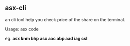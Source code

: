 ## asx-cli

an cli tool help you check price of the share on the terminal.

Usage:
asx code

eg. **asx knm bhp asx aac abp aad iag csl**

